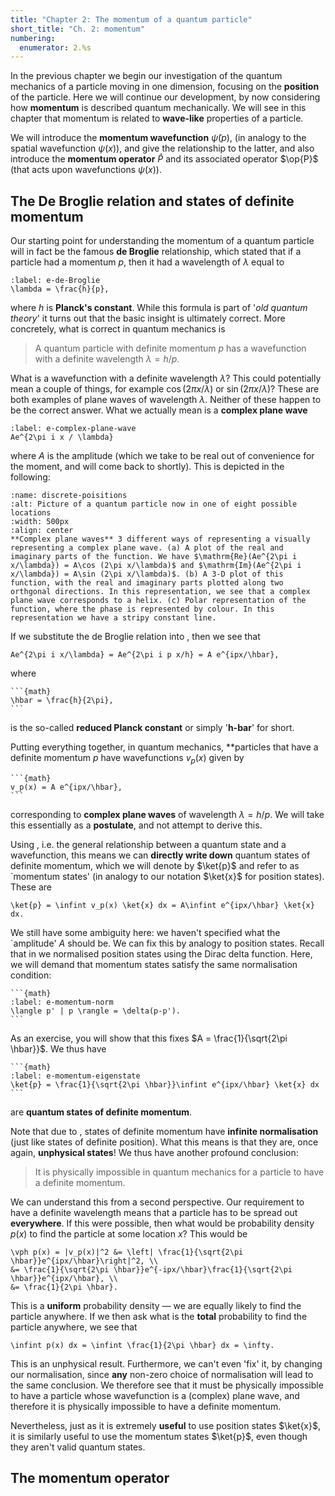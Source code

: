 ```yaml
---
title: "Chapter 2: The momentum of a quantum particle" 
short_title: "Ch. 2: momentum"
numbering:
  enumerator: 2.%s
---
```


In the previous chapter we begin our investigation of the quantum mechanics of a particle moving in one dimension, focusing on the **position** of the particle. Here we will continue our development, by now considering how **momentum** is described quantum mechanically. We will see in this chapter that momentum is related to **wave-like** properties of a particle. 

We will introduce the **momentum wavefunction** $\tilde{\psi}(p)$, (in analogy to the spatial wavefunction $\psi(x)$), and give the relationship to the latter, and also introduce the **momentum operator** $\hat{P}$ and its associated operator $\op{P}$ (that acts upon wavefunctions $\psi(x)$). 

## The De Broglie relation and states of definite momentum

Our starting point for understanding the momentum of a quantum particle will in fact be the famous **de Broglie** relationship, which stated that if a particle had a momentum $p$, then it had a wavelength of $\lambda$ equal to
```{math}
:label: e-de-Broglie
\lambda = \frac{h}{p},
```
where $h$ is **Planck's constant**. While this formula is part of '*old quantum theory*' it turns out that the basic insight is ultimately correct. More concretely, what is correct in quantum mechanics is 
>  A quantum particle with definite momentum $p$ has a wavefunction with a definite wavelength $\lambda = h/p$. 

What is a wavefunction with a definite wavelength $\lambda$? This could potentially mean a couple of things, for example $\cos(2\pi x/\lambda)$ or $\sin(2\pi x/\lambda)$? These are both examples of plane waves of wavelength $\lambda$. Neither of these happen to be the correct answer. What we actually mean is a **complex plane wave** 
```{math}
:label: e-complex-plane-wave
Ae^{2\pi i x / \lambda}
``` 
where $A$ is the amplitude (which we take to be real out of convenience for the moment, and will come back to shortly). This is depicted in the following:
```{figure} ./Pictures/complex-circ.svg
:name: discrete-poisitions
:alt: Picture of a quantum particle now in one of eight possible locations
:width: 500px
:align: center
**Complex plane waves** 3 different ways of representing a visually representing a complex plane wave. (a) A plot of the real and imaginary parts of the function. We have $\mathrm{Re}(Ae^{2\pi i x/\lambda}) = A\cos (2\pi x/\lambda)$ and $\mathrm{Im}(Ae^{2\pi i x/\lambda}) = A\sin (2\pi x/\lambda)$. (b) A 3-D plot of this function, with the real and imaginary parts plotted along two orthgonal directions. In this representation, we see that a complex plane wave corresponds to a helix. (c) Polar representation of the function, where the phase is represented by colour. In this representation we have a stripy constant line. 
```

If we substitute the de Broglie relation [](#e-de-Broglie) into [](#e-complex-plane-wave), then we see that
```{math}
Ae^{2\pi i x/\lambda} = Ae^{2\pi i p x/h} = A e^{ipx/\hbar},
```
where
````{card}
```{math}
\hbar = \frac{h}{2\pi},
```
````
is the so-called **reduced Planck constant** or simply '**h-bar**' for short. 

Putting everything together, in quantum mechanics, **particles that have a definite momentum $p$ have wavefunctions $v_p(x)$ given by
````{card}
```{math}
v_p(x) = A e^{ipx/\hbar},
```
````
corresponding to **complex plane waves** of wavelength $\lambda = h/p$. We will take this essentially as a **postulate**, and not attempt to derive this. 

Using [](#e-general-quantum-state), i.e. the general relationship between a quantum state and a wavefunction, this means we can **directly write down** quantum states of definite momentum, which we will denote by $\ket{p}$ and refer to as `momentum states' (in analogy to our notation $\ket{x}$ for position states). These are
```{math}
\ket{p} = \infint v_p(x) \ket{x} dx = A\infint e^{ipx/\hbar} \ket{x} dx.
```
We still have some ambiguity here: we haven't specified what the `amplitude' $A$ should be. We can fix this by analogy to position states. Recall that in [](#e-position-norm) we normalised position states using the Dirac delta function. Here, we will demand that momentum states satisfy the same normalisation condition:
````{card}
```{math}
:label: e-momentum-norm
\langle p' | p \rangle = \delta(p-p').
```
````
As an exercise, you will show that this fixes $A = \frac{1}{\sqrt{2\pi \hbar}}$. We thus have
````{card}
```{math}
:label: e-momentum-eigenstate
\ket{p} = \frac{1}{\sqrt{2\pi \hbar}}\infint e^{ipx/\hbar} \ket{x} dx
```
````
are **quantum states of definite momentum**. 

Note that due to [](#e-momentum-norm), states of definite momentum have **infinite normalisation** (just like states of definite position). What this means is that they are, once again, **unphysical states**! We thus have another profound conclusion:
> It is physically impossible in quantum mechanics for a particle to have a definite momentum.

We can understand this from a second perspective. Our requirement to have a definite wavelength means that a particle has to be spread out **everywhere**. If this were possible, then what would be probability density $p(x)$ to find the particle at some location $x$? This would be
```{math}
\vph p(x) = |v_p(x)|^2 &= \left| \frac{1}{\sqrt{2\pi \hbar}}e^{ipx/\hbar}\right|^2, \\
&= \frac{1}{\sqrt{2\pi \hbar}}e^{-ipx/\hbar}\frac{1}{\sqrt{2\pi \hbar}}e^{ipx/\hbar}, \\
&= \frac{1}{2\pi \hbar}.
```
This is a **uniform** probability density — we are equally likely to find the particle anywhere. If we then ask what is the **total** probability to find the particle anywhere, we see that
```{math}
\infint p(x) dx = \infint \frac{1}{2\pi \hbar} dx = \infty. 
```
This is an unphysical result. Furthermore, we can't even 'fix' it, by changing our normalisation, since **any** non-zero choice of normalisation will lead to the same conclusion. We therefore see that it must be physically impossible to have a particle whose wavefunction is a (complex) plane wave, and therefore it is physically impossible to have a definite momentum. 

Nevertheless, just as it is extremely **useful** to use position states $\ket{x}$, it is similarly useful to use the momentum states $\ket{p}$, even though they aren't valid quantum states. 

## The momentum operator


